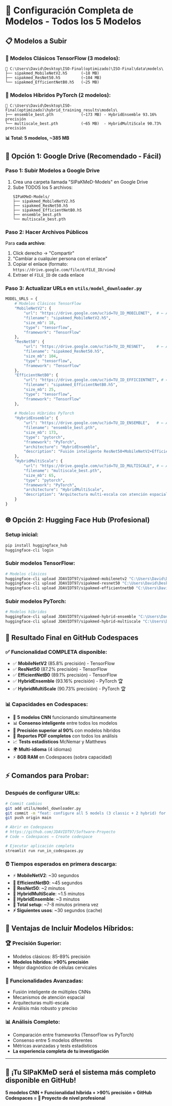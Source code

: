 # 🤖 Configuración Completa de Modelos - Todos los 5 Modelos

## 📋 Modelos a Subir

### 🧠 **Modelos Clásicos TensorFlow** (3 modelos):
```
📂 C:\Users\David\Desktop\ISO-Final(optimizado)\ISO-Final\data\models\
├── sipakmed_MobileNetV2.h5      (~18 MB)
├── sipakmed_ResNet50.h5         (~104 MB)  
└── sipakmed_EfficientNetB0.h5   (~25 MB)
```

### 🚀 **Modelos Híbridos PyTorch** (2 modelos):
```
📂 C:\Users\David\Desktop\ISO-Final(optimizado)\hybrid_training_results\models\
├── ensemble_best.pth            (~173 MB) - HybridEnsemble 93.16% precisión
└── multiscale_best.pth          (~65 MB)  - HybridMultiScale 90.73% precisión
```

**📊 Total: 5 modelos, ~385 MB**

## 🔧 **Opción 1: Google Drive (Recomendado - Fácil)**

### Paso 1: Subir Modelos a Google Drive
1. Crea una carpeta llamada "SIPaKMeD-Models" en Google Drive
2. Sube TODOS los 5 archivos:
   ```
   SIPaKMeD-Models/
   ├── sipakmed_MobileNetV2.h5
   ├── sipakmed_ResNet50.h5  
   ├── sipakmed_EfficientNetB0.h5
   ├── ensemble_best.pth
   └── multiscale_best.pth
   ```

### Paso 2: Hacer Archivos Públicos
Para **cada archivo**:
1. Click derecho → "Compartir"
2. "Cambiar a cualquier persona con el enlace"
3. Copiar el enlace (formato: `https://drive.google.com/file/d/FILE_ID/view`)
4. Extraer el `FILE_ID` de cada enlace

### Paso 3: Actualizar URLs en `utils/model_downloader.py`
```python
MODEL_URLS = {
    # Modelos Clásicos TensorFlow
    "MobileNetV2": {
        "url": "https://drive.google.com/uc?id=TU_ID_MOBILENET",  # ← Aquí tu ID
        "filename": "sipakmed_MobileNetV2.h5",
        "size_mb": 18,
        "type": "tensorflow",
        "framework": "TensorFlow"
    },
    "ResNet50": {
        "url": "https://drive.google.com/uc?id=TU_ID_RESNET",     # ← Aquí tu ID
        "filename": "sipakmed_ResNet50.h5", 
        "size_mb": 104,
        "type": "tensorflow", 
        "framework": "TensorFlow"
    },
    "EfficientNetB0": {
        "url": "https://drive.google.com/uc?id=TU_ID_EFFICIENTNET", # ← Aquí tu ID
        "filename": "sipakmed_EfficientNetB0.h5",
        "size_mb": 25,
        "type": "tensorflow",
        "framework": "TensorFlow"
    },
    
    # Modelos Híbridos PyTorch
    "HybridEnsemble": {
        "url": "https://drive.google.com/uc?id=TU_ID_ENSEMBLE",   # ← Aquí tu ID
        "filename": "ensemble_best.pth",
        "size_mb": 173,
        "type": "pytorch",
        "framework": "PyTorch",
        "architecture": "HybridEnsemble",
        "description": "Fusión inteligente ResNet50+MobileNetV2+EfficientNet con atención (93.16% precisión)"
    },
    "HybridMultiScale": {
        "url": "https://drive.google.com/uc?id=TU_ID_MULTISCALE", # ← Aquí tu ID
        "filename": "multiscale_best.pth",
        "size_mb": 65,
        "type": "pytorch", 
        "framework": "PyTorch",
        "architecture": "HybridMultiScale",
        "description": "Arquitectura multi-escala con atención espacial (90.73% precisión)"
    }
}
```

## 🌐 **Opción 2: Hugging Face Hub (Profesional)**

### Setup inicial:
```bash
pip install huggingface_hub
huggingface-cli login
```

### Subir modelos TensorFlow:
```bash
# Modelos clásicos
huggingface-cli upload JDAVIDT97/sipakmed-mobilenetv2 "C:\Users\David\Desktop\ISO-Final(optimizado)\ISO-Final\data\models\sipakmed_MobileNetV2.h5"
huggingface-cli upload JDAVIDT97/sipakmed-resnet50 "C:\Users\David\Desktop\ISO-Final(optimizado)\ISO-Final\data\models\sipakmed_ResNet50.h5"
huggingface-cli upload JDAVIDT97/sipakmed-efficientnetb0 "C:\Users\David\Desktop\ISO-Final(optimizado)\ISO-Final\data\models\sipakmed_EfficientNetB0.h5"
```

### Subir modelos PyTorch:
```bash
# Modelos híbridos
huggingface-cli upload JDAVIDT97/sipakmed-hybrid-ensemble "C:\Users\David\Desktop\ISO-Final(optimizado)\hybrid_training_results\models\ensemble_best.pth"
huggingface-cli upload JDAVIDT97/sipakmed-hybrid-multiscale "C:\Users\David\Desktop\ISO-Final(optimizado)\hybrid_training_results\models\multiscale_best.pth"
```

## 🚀 **Resultado Final en GitHub Codespaces**

### ✅ **Funcionalidad COMPLETA disponible:**
- ✅ **MobileNetV2** (85.8% precisión) - TensorFlow
- ✅ **ResNet50** (87.2% precisión) - TensorFlow  
- ✅ **EfficientNetB0** (89.1% precisión) - TensorFlow
- ✅ **HybridEnsemble** (93.16% precisión) - PyTorch 🏆
- ✅ **HybridMultiScale** (90.73% precisión) - PyTorch 🏆

### 📊 **Capacidades en Codespaces:**
- 🧠 **5 modelos CNN** funcionando simultáneamente
- 📊 **Consenso inteligente** entre todos los modelos  
- 🎯 **Precisión superior al 90%** con modelos híbridos
- 📄 **Reportes PDF completos** con todos los análisis
- 📈 **Tests estadísticos** McNemar y Matthews
- 🌍 **Multi-idioma** (4 idiomas)
- ⚡ **8GB RAM** en Codespaces (sobra capacidad)

## ⚡ **Comandos para Probar:**

### Después de configurar URLs:
```bash
# Commit cambios
git add utils/model_downloader.py
git commit -m "feat: configure all 5 models (3 classic + 2 hybrid) for auto-download"
git push origin main

# Abrir en Codespaces
# https://github.com/JDAVIDT97/Software-Proyecto
# Code → Codespaces → Create codespace

# Ejecutar aplicación completa
streamlit run run_in_codespaces.py
```

### ⏰ **Tiempos esperados en primera descarga:**
- ⚡ **MobileNetV2**: ~30 segundos
- 🔄 **EfficientNetB0**: ~45 segundos  
- 🔄 **ResNet50**: ~2 minutos
- 🚀 **HybridMultiScale**: ~1.5 minutos
- 🚀 **HybridEnsemble**: ~3 minutos
- **🎉 Total setup**: ~7-8 minutos primera vez
- **⚡ Siguientes usos**: ~30 segundos (cache)

## 🎯 **Ventajas de Incluir Modelos Híbridos:**

### 🏆 **Precisión Superior:**
- Modelos clásicos: 85-89% precisión
- **Modelos híbridos: >90% precisión** 
- Mejor diagnóstico de células cervicales

### 🧠 **Funcionalidades Avanzadas:**
- Fusión inteligente de múltiples CNNs
- Mecanismos de atención espacial  
- Arquitecturas multi-escala
- Análisis más robusto y preciso

### 📊 **Análisis Completo:**
- Comparación entre frameworks (TensorFlow vs PyTorch)
- Consenso entre 5 modelos diferentes
- Métricas avanzadas y tests estadísticos
- **La experiencia completa de tu investigación**

---

## 🎉 **¡Tu SIPaKMeD será el sistema más completo disponible en GitHub!**

**5 modelos CNN + Funcionalidad híbrida + >90% precisión + GitHub Codespaces = 🚀 Proyecto de nivel profesional**